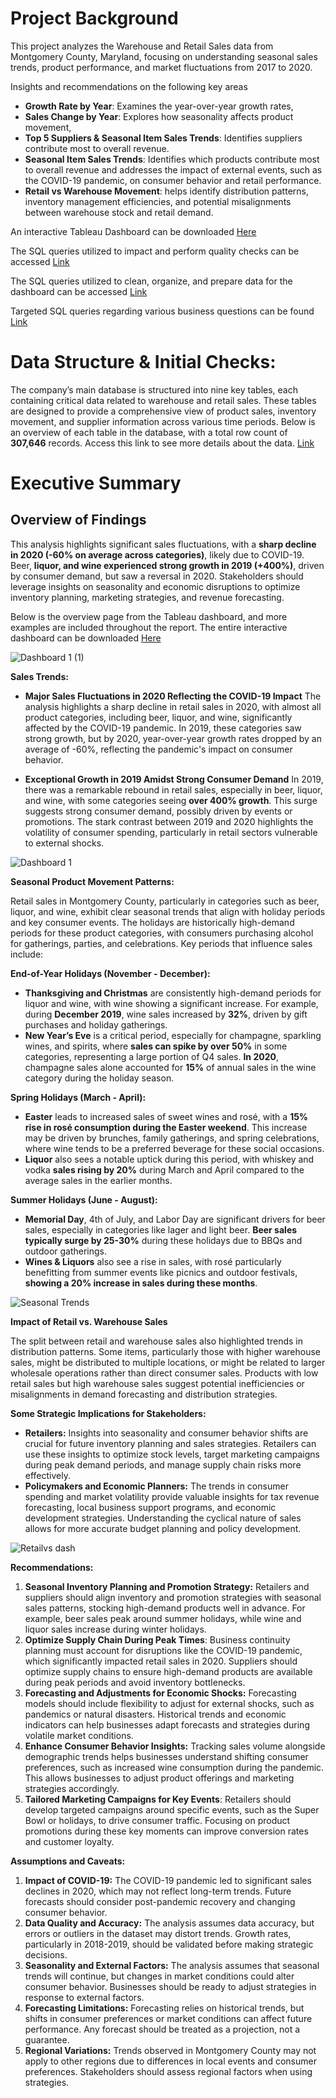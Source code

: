 # Project Background

This project analyzes the Warehouse and Retail Sales data from Montgomery County, Maryland, focusing on understanding seasonal sales trends, product performance, and market fluctuations from 2017 to 2020.

Insights and recommendations on the following key areas
-	**Growth Rate by Year**: Examines the year-over-year growth rates, 
-	**Sales Change by Year**: Explores how seasonality affects product movement, 
-	**Top 5 Suppliers & Seasonal Item Sales Trends**: Identifies suppliers contribute most to overall revenue. 
-	**Seasonal Item Sales Trends**: Identifies which products contribute most to overall revenue and addresses the impact of external events, such as the COVID-19 pandemic, on consumer behavior and retail performance. 
-	**Retail vs Warehouse Movement**: helps identify distribution patterns, inventory management efficiencies, and potential misalignments between warehouse stock and retail demand.

An interactive Tableau Dashboard can be downloaded [Here](https://public.tableau.com/app/profile/jordan.tolliver/viz/MontgomeryCountyMarketPerformanceTrends/Dashboard1)

The SQL queries utilized to impact and perform quality checks can be accessed [Link](https://github.com/JordanTolliver-88/Prod_1_Queries/tree/main) 

The SQL queries utilized to clean, organize, and prepare data for the dashboard can be accessed [Link](https://github.com/JordanTolliver-88/Prod_1_Queries/tree/main) 

Targeted SQL queries regarding various business questions can be found [Link](https://github.com/JordanTolliver-88/Prod_1_Queries/tree/main) 

# Data Structure & Initial Checks:
The company’s main database is structured into nine key tables, each containing critical data related to warehouse and retail sales. These tables are designed to provide a comprehensive view of product sales, inventory movement, and supplier information across various time periods. Below is an overview of each table in the database, with a total row count of **307,646** records.
Access this link to see more details about the data. [Link](https://github.com/JordanTolliver-88/Pro_1_Data_Structure_-_Initial-Checks/tree/main)

# Executive Summary
## **Overview of Findings**

This analysis highlights significant sales fluctuations, with a **sharp decline in 2020 (-60% on average across categories)**, likely due to COVID-19. Beer, **liquor, and wine experienced strong growth in 2019 (+400%)**, driven by consumer demand, but saw a reversal in 2020. Stakeholders should leverage insights on seasonality and economic disruptions to optimize inventory planning, marketing strategies, and revenue forecasting. 

Below is the overview page from the Tableau dashboard, and more examples are included throughout the report. The entire interactive dashboard can be downloaded [Here](https://public.tableau.com/app/profile/jordan.tolliver/viz/MontgomeryCountyMarketPerformanceTrends/Dashboard1)

![Dashboard 1 (1)](https://github.com/user-attachments/assets/9ffed324-e6fb-46f5-8167-4f1c94a3958f)

**Sales Trends:**

- **Major Sales Fluctuations in 2020 Reflecting the COVID-19 Impact** The analysis highlights a sharp decline in retail sales in 2020, with almost all product categories, including beer, liquor, and wine, significantly affected by the COVID-19 pandemic. In 2019, these categories saw strong growth, but by 2020, year-over-year growth rates dropped by an average of -60%, reflecting the pandemic's impact on consumer behavior.

- **Exceptional Growth in 2019 Amidst Strong Consumer Demand** In 2019, there was a remarkable rebound in retail sales, especially in beer, liquor, and wine, with some categories seeing **over 400% growth**. This surge suggests strong consumer demand, possibly driven by events or promotions. The stark contrast between 2019 and 2020 highlights the volatility of consumer spending, particularly in retail sectors vulnerable to external shocks.

![Dashboard 1](https://github.com/user-attachments/assets/85a01ae1-4342-4382-9d3a-6ed65da14b63)

**Seasonal Product Movement Patterns:**

Retail sales in Montgomery County, particularly in categories such as beer, liquor, and wine, exhibit clear seasonal trends that align with holiday periods and key consumer events. The holidays are historically high-demand periods for these product categories, with consumers purchasing alcohol for gatherings, parties, and celebrations. Key periods that influence sales include:

**End-of-Year Holidays (November - December):**
-   **Thanksgiving and Christmas** are consistently high-demand periods for liquor and wine, with wine showing a significant increase. For example, during **December 2019**, wine sales increased by **32%**, driven by gift purchases and holiday gatherings.
-    **New Year’s Eve** is a critical period, especially for champagne, sparkling wines, and spirits, where **sales can spike by over 50%** in some categories, representing a large portion of Q4 sales. **In 2020**, champagne sales alone accounted for **15%** of annual sales in the wine category during the holiday season.

**Spring Holidays (March - April):**

-   **Easter** leads to increased sales of sweet wines and rosé, with a **15% rise in rosé consumption during the Easter weekend**. This increase may be driven by brunches, family gatherings, and spring celebrations, where wine tends to be a preferred beverage for these social occasions.
-   **Liquor** also sees a notable uptick during this period, with whiskey and vodka **sales rising by 20%** during March and April compared to the average sales in the earlier months.

**Summer Holidays (June - August):**

-   **Memorial Day**, 4th of July, and Labor Day are significant drivers for beer sales, especially in categories like lager and light beer. **Beer sales typically surge by 25-30%** during these holidays due to BBQs and outdoor gatherings.
-   **Wines & Liquors** also see a rise in sales, with rosé particularly benefitting from summer events like picnics and outdoor festivals, **showing a 20% increase in sales during these months**.

![Seasonal Trends](https://github.com/user-attachments/assets/46b1f693-de1e-4402-9650-6a677a7995bf)

**Impact of Retail vs. Warehouse Sales**

The split between retail and warehouse sales also highlighted trends in distribution patterns. Some items, particularly those with higher warehouse sales, might be distributed to multiple locations, or might be related to larger wholesale operations rather than direct consumer sales. Products with low retail sales but high warehouse sales suggest potential inefficiencies or misalignments in demand forecasting and distribution strategies.

**Some Strategic Implications for Stakeholders:**
- **Retailers:** Insights into seasonality and consumer behavior shifts are crucial for future inventory planning and sales strategies. Retailers can use these insights to optimize stock levels, target marketing campaigns during peak demand periods, and manage supply chain risks more effectively.
- **Policymakers and Economic Planners:** The trends in consumer spending and market volatility provide valuable insights for tax revenue forecasting, local business support programs, and economic development strategies. Understanding the cyclical nature of sales allows for more accurate budget planning and policy development.

![Retailvs dash](https://github.com/user-attachments/assets/71c60f38-28c9-4140-ba9e-fa6027eaab75)

**Recommendations:**

1.	**Seasonal Inventory Planning and Promotion Strategy:** Retailers and suppliers should align inventory and promotion strategies with seasonal sales patterns, stocking high-demand products well in advance. For example, beer sales peak around summer holidays, while wine and liquor sales increase during winter holidays.
2.	**Optimize Supply Chain During Peak Times**: Business continuity planning must account for disruptions like the COVID-19 pandemic, which significantly impacted retail sales in 2020. Suppliers should optimize supply chains to ensure high-demand products are available during peak periods and avoid inventory bottlenecks.
3.	**Forecasting and Adjustments for Economic Shocks:** Forecasting models should include flexibility to adjust for external shocks, such as pandemics or natural disasters. Historical trends and economic indicators can help businesses adapt forecasts and strategies during volatile market conditions.
4.	**Enhance Consumer Behavior Insights:** Tracking sales volume alongside demographic trends helps businesses understand shifting consumer preferences, such as increased wine consumption during the pandemic. This allows businesses to adjust product offerings and marketing strategies accordingly.
5.	**Tailored Marketing Campaigns for Key Events**: Retailers should develop targeted campaigns around specific events, such as the Super Bowl or holidays, to drive consumer traffic. Focusing on product promotions during these key moments can improve conversion rates and customer loyalty.

**Assumptions and Caveats:**

1.	**Impact of COVID-19:** The COVID-19 pandemic led to significant sales declines in 2020, which may not reflect long-term trends. Future forecasts should consider post-pandemic recovery and changing consumer behavior.
2.	**Data Quality and Accuracy:** The analysis assumes data accuracy, but errors or outliers in the dataset may distort trends. Growth rates, particularly in 2018-2019, should be validated before making strategic decisions.
3.	**Seasonality and External Factors:** The analysis assumes that seasonal trends will continue, but changes in market conditions could alter consumer behavior. Businesses should be ready to adjust strategies in response to external factors.
4.	**Forecasting Limitations:** Forecasting relies on historical trends, but shifts in consumer preferences or market conditions can affect future performance. Any forecast should be treated as a projection, not a guarantee.
5.	**Regional Variations:** Trends observed in Montgomery County may not apply to other regions due to differences in local events and consumer preferences. Stakeholders should assess regional factors when using strategies.

